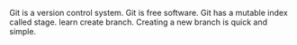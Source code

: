 Git is a version control system.
Git is free software.
Git has a mutable index called stage.
learn create branch.
Creating a new branch is quick and simple.
